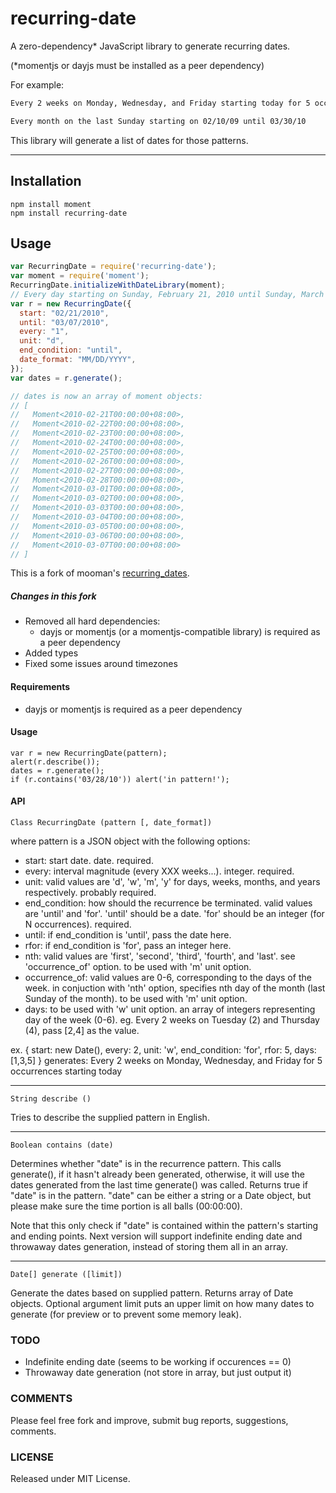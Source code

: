 # recurring-date

A zero-dependency* JavaScript library to generate recurring dates.

(*momentjs or dayjs must be installed as a peer dependency)

For example:

```txt
Every 2 weeks on Monday, Wednesday, and Friday starting today for 5 occurrences
```

```txt
Every month on the last Sunday starting on 02/10/09 until 03/30/10
```

This library will generate a list of dates for those patterns.

---

## Installation

```
npm install moment
npm install recurring-date
```

## Usage

```js
var RecurringDate = require('recurring-date');
var moment = require('moment');
RecurringDate.initializeWithDateLibrary(moment);
// Every day starting on Sunday, February 21, 2010 until Sunday, March 7, 2010
var r = new RecurringDate({
  start: "02/21/2010",
  until: "03/07/2010",
  every: "1",
  unit: "d",
  end_condition: "until",
  date_format: "MM/DD/YYYY",  
});
var dates = r.generate();

// dates is now an array of moment objects:
// [
//   Moment<2010-02-21T00:00:00+08:00>,
//   Moment<2010-02-22T00:00:00+08:00>,
//   Moment<2010-02-23T00:00:00+08:00>,
//   Moment<2010-02-24T00:00:00+08:00>,
//   Moment<2010-02-25T00:00:00+08:00>,
//   Moment<2010-02-26T00:00:00+08:00>,
//   Moment<2010-02-27T00:00:00+08:00>,
//   Moment<2010-02-28T00:00:00+08:00>,
//   Moment<2010-03-01T00:00:00+08:00>,
//   Moment<2010-03-02T00:00:00+08:00>,
//   Moment<2010-03-03T00:00:00+08:00>,
//   Moment<2010-03-04T00:00:00+08:00>,
//   Moment<2010-03-05T00:00:00+08:00>,
//   Moment<2010-03-06T00:00:00+08:00>,
//   Moment<2010-03-07T00:00:00+08:00>
// ]
```

This is a fork of mooman's [recurring_dates](https://github.com/mooman/recurring_dates).

##### Changes in this fork

- Removed all hard dependencies:
  - dayjs or momentjs (or a momentjs-compatible library) is required as a peer dependency
- Added types
- Fixed some issues around timezones

#### Requirements

- dayjs or momentjs is required as a peer dependency

#### Usage

    var r = new RecurringDate(pattern);
    alert(r.describe());
    dates = r.generate();
    if (r.contains('03/28/10')) alert('in pattern!');

#### API

    Class RecurringDate (pattern [, date_format])

where pattern is a JSON object with the following options:

- start: start date. date. required.
- every: interval magnitude (every XXX weeks...). integer. required.
- unit: valid values are 'd', 'w', 'm', 'y' for days, weeks, months, and years
  respectively. probably required.
- end_condition: how should the recurrence be terminated.
  valid values are 'until' and 'for'. 'until' should be a date.
  'for' should be an integer (for N occurrences). required.
- until: if end_condition is 'until', pass the date here.
- rfor: if end_condition is 'for', pass an integer here.
- nth: valid values are 'first', 'second', 'third', 'fourth', and 'last'.
  see 'occurrence_of' option. to be used with 'm' unit option.
- occurrence_of: valid values are 0-6, corresponding to the days of the week.
  in conjuction with 'nth' option, specifies nth day of the month
  (last Sunday of the month). to be used with 'm' unit option.
- days: to be used with 'w' unit option. an array of integers representing day
  of the week (0-6). eg. Every 2 weeks on Tuesday (2) and Thursday (4),
  pass [2,4] as the value.

ex.
    { start: new Date(), every: 2, unit: 'w', end_condition: 'for', rfor: 5, days: [1,3,5] }
    generates:
    Every 2 weeks on Monday, Wednesday, and Friday for 5 occurrences starting today

---

    String describe ()

Tries to describe the supplied pattern in English.

---

    Boolean contains (date)

Determines whether "date" is in the recurrence pattern. This calls generate(),
if it hasn't already been generated, otherwise, it will use the dates generated
from the last time generate() was called. Returns true if "date" is in the pattern.
"date" can be either a string or a Date object, but please make sure the time
portion is all balls (00:00:00).

Note that this only check if "date" is contained within the pattern's starting and
ending points. Next version will support indefinite ending date and throwaway dates
generation, instead of storing them all in an array.

-----

    Date[] generate ([limit])

Generate the dates based on supplied pattern. Returns array of Date objects.
Optional argument limit puts an upper limit on how many dates to generate
(for preview or to prevent some memory leak).

### TODO

- Indefinite ending date (seems to be working if occurences == 0)
- Throwaway date generation (not store in array, but just output it)

### COMMENTS

Please feel free fork and improve, submit bug reports, suggestions, comments.

### LICENSE

Released under MIT License.
